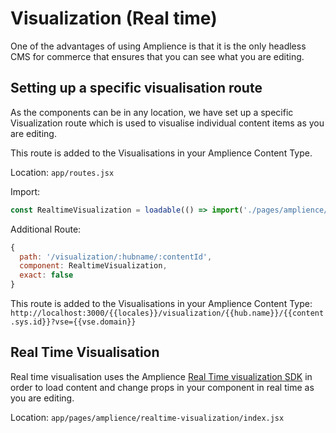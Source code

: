 # Visualization (Real time)

One of the advantages of using Amplience is that it is the only headless CMS for commerce that ensures that you can see what you are editing. 

## Setting up a specific visualisation route

As the components can be in any location, we have set up a specific Visualization route which is used to visualise individual content items as you are editing.

This route is added to the Visualisations in your Amplience Content Type.

Location: `app/routes.jsx`

Import:

``` js
const RealtimeVisualization = loadable(() => import('./pages/amplience/realtime-visualization'))
```

Additional Route:

``` js
{
  path: '/visualization/:hubname/:contentId',
  component: RealtimeVisualization,
  exact: false
}
```

This route is added to the Visualisations in your Amplience Content Type: `http://localhost:3000/{{locales}}/visualization/{{hub.name}}/{{content.sys.id}}?vse={{vse.domain}}`

## Real Time Visualisation

Real time visualisation uses the Amplience [Real Time visualization SDK](https://github.com/amplience/dc-visualization-sdk) in order to load content and change props in your component in real time as you are editing.

Location: `app/pages/amplience/realtime-visualization/index.jsx`
